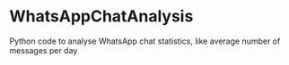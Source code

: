 # WhatsAppChatAnalysis
Python code to analyse WhatsApp chat statistics, like average number of messages per day
